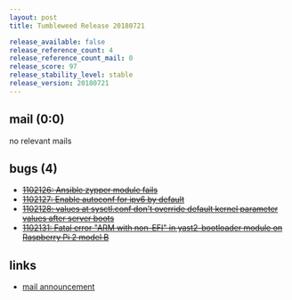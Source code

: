 ```yaml
---
layout: post
title: Tumbleweed Release 20180721

release_available: false
release_reference_count: 4
release_reference_count_mail: 0
release_score: 97
release_stability_level: stable
release_version: 20180721
---
```


## mail (0:0)

no relevant mails

## bugs (4)

<!--more-->

- ~~[1102126: Ansible zypper module fails](https://bugzilla.opensuse.org/show_bug.cgi?id=1102126)~~
- ~~[1102127: Enable autoconf for ipv6 by default](https://bugzilla.opensuse.org/show_bug.cgi?id=1102127)~~
- ~~[1102128: values at sysctl.conf don't override default kernel parameter values after server boots](https://bugzilla.opensuse.org/show_bug.cgi?id=1102128)~~
- ~~[1102131: Fatal error "ARM with non-EFI" in yast2-bootloader module on Raspberry Pi 2 model B](https://bugzilla.opensuse.org/show_bug.cgi?id=1102131)~~



## links

- [mail announcement](https://lists.opensuse.org/opensuse-factory/2018-07/msg00162.html)
